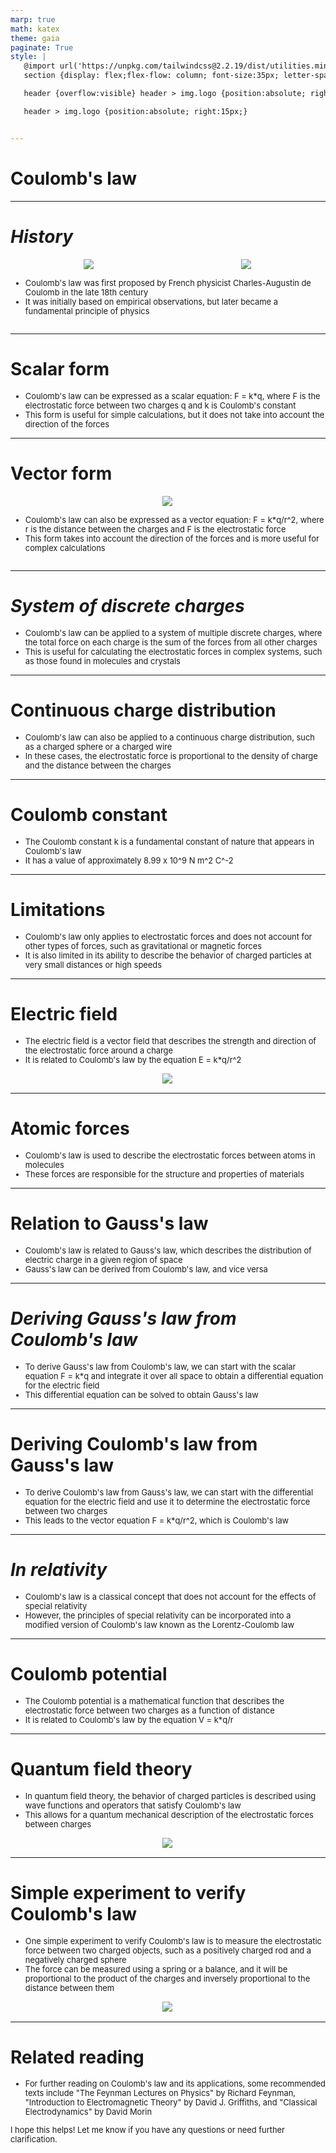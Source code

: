 ```yaml
---
marp: true
math: katex
theme: gaia
paginate: True
style: |
   @import url('https://unpkg.com/tailwindcss@2.2.19/dist/utilities.min.css');
   section {display: flex;flex-flow: column; font-size:35px; letter-spacing:1.4px;}

   header {overflow:visible} header > img.logo {position:absolute; right:15px;}

   header > img.logo {position:absolute; right:15px;}


---
```

<!-- backgroundColor: white -->
<!-- _class: lead -->

 # Coulomb's law

---
<style scoped>p,li {font-size:0.84em}</style>

 # _History_
<div style='flex:1 1 auto; min-height:0;' class="grid grid-cols-8 gap-4">
<div style='display:flex; flex-flow:column; min-height:0;' class="col-span-4">

<div style="display: flex; flex: 1 1 auto; flex-flow: row; min-height: 0"><div style="display: flex; flex: 1 1 auto; justify-content: center;min-height:0;min-width:0; margin-bottom:0.1em;;margin-right:0.15em">
<img style='object-fit: contain; max-height:100%; max-width:100%; background-color: rgba(0,0,0,0);' src='https://upload.wikimedia.org/wikipedia/commons/thumb/4/42/Coulomb.jpg/220px-Coulomb.jpg'/>
</div>
<div style="display: flex; flex: 1 1 auto; justify-content: center;min-height:0;min-width:0; margin-bottom:0.1em;;margin-right:0.15em">
<img style='object-fit: contain; max-height:100%; max-width:100%; background-color: rgba(0,0,0,0);' src='https://upload.wikimedia.org/wikipedia/commons/thumb/0/04/Bcoulomb.png/220px-Bcoulomb.png'/>
</div>
</div>

</div>

<div style='display:flex; flex-flow:column; min-height:0;' class="col-span-4">

- Coulomb's law was first proposed by French physicist Charles-Augustin de Coulomb in the late 18th century
- It was initially based on empirical observations, but later became a fundamental principle of physics
</div>

</div>


---
<style scoped>p,li {font-size:0.92em}</style>

 # Scalar form
- Coulomb's law can be expressed as a scalar equation: F = k\*q, where F is the electrostatic force between two charges q and k is Coulomb's constant
- This form is useful for simple calculations, but it does not take into account the direction of the forces


---
<style scoped>p,li {font-size:0.88em}</style>

 # Vector form
<div style='flex:1 1 auto; min-height:0;' class="grid grid-cols-8 gap-4">
<div style='display:flex; flex-flow:column; min-height:0;' class="col-span-4">

<div style="display: flex; flex: 1 1 auto; flex-flow: row; min-height: 0"><div style="display: flex; flex: 1 1 auto; justify-content: center;min-height:0;min-width:0; margin-bottom:0.1em;;margin-right:0.15em">
<img style='object-fit: contain; max-height:100%; max-width:100%; background-color: rgba(0,0,0,0);' src='https://upload.wikimedia.org/wikipedia/commons/thumb/6/65/Coulombslawgraph.svg/350px-Coulombslawgraph.svg.png'/>
</div>
</div>

</div>

<div style='display:flex; flex-flow:column; min-height:0;' class="col-span-4">

- Coulomb's law can also be expressed as a vector equation: F = k\*q/r^2, where r is the distance between the charges and F is the electrostatic force
- This form takes into account the direction of the forces and is more useful for complex calculations
</div>

</div>


---
<style scoped>p,li {font-size:0.92em}</style>

 # _System of discrete charges_
- Coulomb's law can be applied to a system of multiple discrete charges, where the total force on each charge is the sum of the forces from all other charges
- This is useful for calculating the electrostatic forces in complex systems, such as those found in molecules and crystals


---
<style scoped>p,li {font-size:0.92em}</style>

 # Continuous charge distribution

- Coulomb's law can also be applied to a continuous charge distribution, such as a charged sphere or a charged wire
- In these cases, the electrostatic force is proportional to the density of charge and the distance between the charges

---
<style scoped>p,li {font-size:0.92em}</style>

 # Coulomb constant

- The Coulomb constant k is a fundamental constant of nature that appears in Coulomb's law
- It has a value of approximately 8.99 x 10^9 N m^2 C^-2

---
<style scoped>p,li {font-size:0.92em}</style>

 # Limitations

- Coulomb's law only applies to electrostatic forces and does not account for other types of forces, such as gravitational or magnetic forces
- It is also limited in its ability to describe the behavior of charged particles at very small distances or high speeds

---
<style scoped>p,li {font-size:0.88em}</style>

 # Electric field
- The electric field is a vector field that describes the strength and direction of the electrostatic force around a charge
- It is related to Coulomb's law by the equation E = k\*q/r^2
<div style="display: flex; flex: 1 1 auto; flex-flow: row; min-height: 0"><div style="display: flex; flex: 1 1 auto; justify-content: center;min-height:0;min-width:0; margin-bottom:0.1em;;margin-right:0.15em">
<img style='object-fit: contain; max-height:100%; max-width:100%; background-color: rgba(0,0,0,0);' src='https://upload.wikimedia.org/wikipedia/commons/thumb/e/ea/Electric_field_one_charge_changing.gif/220px-Electric_field_one_charge_changing.gif'/>
</div>
</div>


---
<style scoped>p,li {font-size:0.92em}</style>

 # **Atomic forces**
- Coulomb's law is used to describe the electrostatic forces between atoms in molecules
- These forces are responsible for the structure and properties of materials


---
<style scoped>p,li {font-size:0.92em}</style>

 # Relation to Gauss's law
- Coulomb's law is related to Gauss's law, which describes the distribution of electric charge in a given region of space
- Gauss's law can be derived from Coulomb's law, and vice versa


---
<style scoped>p,li {font-size:0.92em}</style>

 # _Deriving Gauss's law from Coulomb's law_

- To derive Gauss's law from Coulomb's law, we can start with the scalar equation F = k\*q and integrate it over all space to obtain a differential equation for the electric field
- This differential equation can be solved to obtain Gauss's law

---
<style scoped>p,li {font-size:0.92em}</style>

 # Deriving Coulomb's law from Gauss's law

- To derive Coulomb's law from Gauss's law, we can start with the differential equation for the electric field and use it to determine the electrostatic force between two charges
- This leads to the vector equation F = k\*q/r^2, which is Coulomb's law

---
<style scoped>p,li {font-size:0.92em}</style>

 # _In relativity_
- Coulomb's law is a classical concept that does not account for the effects of special relativity
- However, the principles of special relativity can be incorporated into a modified version of Coulomb's law known as the Lorentz-Coulomb law


---
<style scoped>p,li {font-size:0.92em}</style>

 # Coulomb potential
- The Coulomb potential is a mathematical function that describes the electrostatic force between two charges as a function of distance
- It is related to Coulomb's law by the equation V = k\*q/r


---
<style scoped>p,li {font-size:0.88em}</style>

 # Quantum field theory
- In quantum field theory, the behavior of charged particles is described using wave functions and operators that satisfy Coulomb's law
- This allows for a quantum mechanical description of the electrostatic forces between charges
<div style="display: flex; flex: 1 1 auto; flex-flow: row; min-height: 0"><div style="display: flex; flex: 1 1 auto; justify-content: center;min-height:0;min-width:0; margin-bottom:0.1em;;margin-right:0.15em">
<img style='object-fit: contain; max-height:100%; max-width:100%; background-color: rgba(0,0,0,0);' src='https://upload.wikimedia.org/wikipedia/commons/thumb/a/a3/Feynman_diagram_-_Moller_scattering_1.svg/220px-Feynman_diagram_-_Moller_scattering_1.svg.png'/>
</div>
</div>


---
<style scoped>p,li {font-size:0.88em}</style>

 # **Simple experiment to verify Coulomb's law**
- One simple experiment to verify Coulomb's law is to measure the electrostatic force between two charged objects, such as a positively charged rod and a negatively charged sphere
- The force can be measured using a spring or a balance, and it will be proportional to the product of the charges and inversely proportional to the distance between them
<div style="display: flex; flex: 1 1 auto; flex-flow: row; min-height: 0"><div style="display: flex; flex: 1 1 auto; justify-content: center;min-height:0;min-width:0; margin-bottom:0.1em;;margin-right:0.15em">
<img style='object-fit: contain; max-height:100%; max-width:100%; background-color: rgba(0,0,0,0);' src='https://upload.wikimedia.org/wikipedia/commons/thumb/5/51/Verificacion_ley_coulomb.png/250px-Verificacion_ley_coulomb.png'/>
</div>
</div>


---
<style scoped>p,li {font-size:0.92em}</style>

 # Related reading
- For further reading on Coulomb's law and its applications, some recommended texts include "The Feynman Lectures on Physics" by Richard Feynman, "Introduction to Electromagnetic Theory" by David J. Griffiths, and "Classical Electrodynamics" by David Morin

I hope this helps! Let me know if you have any questions or need further clarification.
